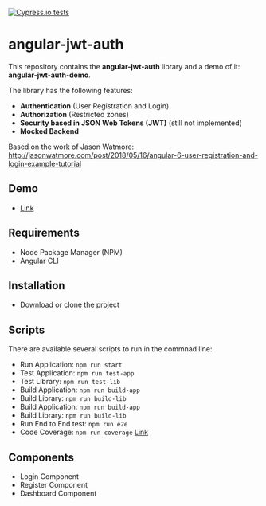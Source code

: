 [![Cypress.io tests](https://img.shields.io/badge/cypress.io-tests-green.svg?style=flat-square)](https://cypress.io)

# angular-jwt-auth

This repository contains the **angular-jwt-auth** library and a demo of it: **angular-jwt-auth-demo**.

The library has the following features:

- **Authentication** (User Registration and Login)
- **Authorization** (Restricted zones)
- **Security based in JSON Web Tokens (JWT)** (still not implemented)
- **Mocked Backend**

Based on the work of Jason Watmore: http://jasonwatmore.com/post/2018/05/16/angular-6-user-registration-and-login-example-tutorial

## Demo

- [Link](https://yagolopez.js.org/angular-jwt-auth-demo/dist/angular-jwt-auth-demo/)

## Requirements

- Node Package Manager (NPM)
- Angular CLI

## Installation

- Download or clone the project

## Scripts

There are available several scripts to run in the commnad line:

- Run Application: `npm run start`
- Test Application: `npm run test-app`
- Test Library: `npm run test-lib`
- Build Application: `npm run build-app`
- Build Library: `npm run build-lib`
- Build Application: `npm run build-app`
- Build Library: `npm run build-lib`
- Run End to End test: `npm run e2e`
- Code Coverage: `npm run coverage` [Link](https://yagolopez.js.org/angular-jwt-auth-demo/coverage)

## Components

- Login Component
- Register Component
- Dashboard Component